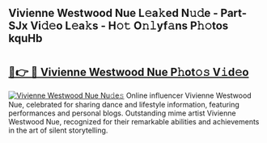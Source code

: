 ## Vivienne Westwood Nue L𝚎a𝚔ed N𝚞𝚍e - Part-SJx Vi𝚍𝚎o L𝚎a𝚔s - H𝚘𝚝 O𝚗𝚕yf𝚊ns P𝚑𝚘tos kquHb

# <h2><a href="http://kfcr7w.oniu.top/?m=Vivienne+Westwood+Nue">🔗👉 🔴 Vivienne Westwood Nue P𝚑ot𝚘𝚜 V𝚒d𝚎o</a></h2>

[![Vivienne Westwood Nue Nu𝚍e𝚜](https://i.imgur.com/0qMVB7G.gif)](http://kfcr7w.oniu.top/?m=Vivienne+Westwood+Nue)
Online influencer Vivienne Westwood Nue, celebrated for sharing dance and lifestyle information, featuring performances and personal blogs. Outstanding mime artist Vivienne Westwood Nue, recognized for their remarkable abilities and achievements in the art of silent storytelling.  
